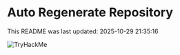 # Auto Regenerate Repository

This README was last updated: 2025-10-29 21:35:16

 ![TryHackMe](https://tryhackme.com/badge/533634)